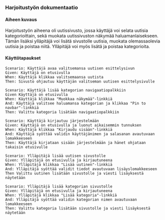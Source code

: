 ### Harjoitustyön dokumentaatio


#### Aiheen kuvaus
Harjoitustyön aiheena oli uutissivusto, jossa käyttäjä voi selata uutisia kategorioittain, sekä muokata uutissivuston näkymää haluamanlaisekseen. Tämän lisäksi ylläpitäjä voi lisätä sivustolle uutisia, muokata olemassaolevia uutisia ja poistaa niitä. Ylläpitäjä voi myös lisätä ja poistaa kategorioita. 

#### Käyttötapaukset

```gherkin
Scenario: Käyttäjä avaa valitsemansa uutisen esittelysivun
Given: Käyttäjä on etusivulla
When: Käyttäjä klikkaa valitsemaansa uutista
Then: Sivusto ohjautuu käyttäjän valitseman uutisen esittelysivulle

Scenario: Käyttäjä lisää kategorian navigaatiopalkkiin
Given Käyttäjä on etusivulla
When: Käyttäjä klikkaa "Muokkaa näkymää"-linkkiä
And: Käyttäjä valitsee haluamansa kategorian ja klikkaa "Pin to navbar"-linkkiä
Then: Valittu kategoria lisätään navigaatiopalkkiin

Scenario: Käyttäjä kirjautuu järjestelmään
Given: Käyttäjä on etusivulla ja luonut aikaisemmin tunnuksen
When: Käyttäjä klikkaa "Kirjaudu sisään"-linkkiä
And: Käyttäjä syöttää validin käyttäjänimen ja salasanan avautuvaan lomakkeeseen
Then: Käyttäjä kirjataan sisään järjestelmään ja hänet ohjataan takaisin etusivulle

Scenario: Ylläpitäjä lisää uutisen sivustolle
Given: Ylläpitäjä on etusivulla ja kirjautuneena
When: Ylläpitäjä klikkaa "Lisää uutinen"-linkkiä
And: Ylläpitäjä syöttää validit tiedot avautuvaan lisäyslomakkeeseen
Then Valittu uutinen lisätään sivustolle ja viesti lisäyksestä näytetään

Scenario: Ylläpitäjä lisää kategorian sivustolle
Given: Ylläpitäjä on etusivulla ja kirjautuneena
When: Ylläpitäjä klikkaa "Lisää kategoria"-linkkiä
And: Ylläpitäjä syöttää validin kategorian nimen avautuvaan lomakkeeseen
Then: Valittu kategoria lisätään sivustolle ja viesti lisäyksestä näytetään
```


